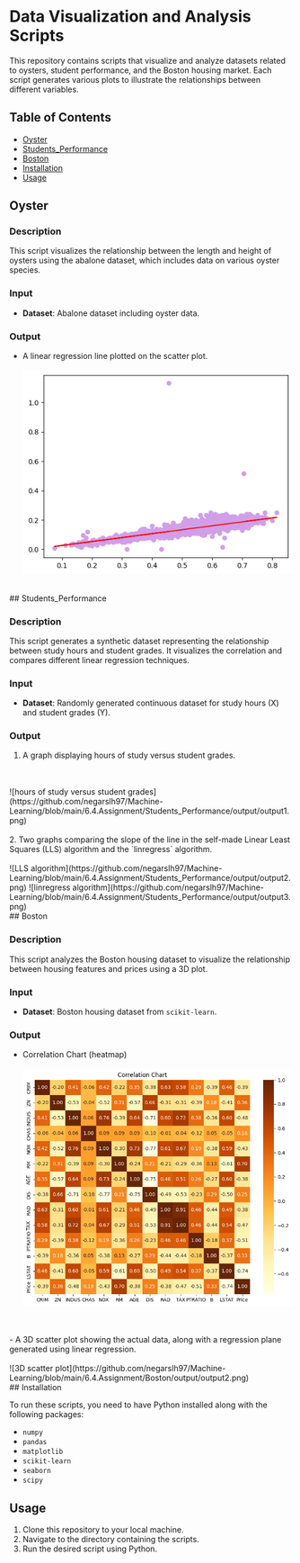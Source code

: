 # Data Visualization and Analysis Scripts

This repository contains scripts that visualize and analyze datasets related to oysters, student performance, and the Boston housing market. Each script generates various plots to illustrate the relationships between different variables.

## Table of Contents
- [Oyster](#oyster)
- [Students_Performance](#students_performance)
- [Boston](#boston)
- [Installation](#installation)
- [Usage](#usage)

## Oyster

### Description
This script visualizes the relationship between the length and height of oysters using the abalone dataset, which includes data on various oyster species.

### Input
- **Dataset**: Abalone dataset including oyster data.

### Output
- A linear regression line plotted on the scatter plot.
  <br/>
  <br/>
![linear regression](https://github.com/negarslh97/Machine-Learning/blob/main/6.4.Assignment/Oyster/output/output.png)

<br/>
## Students_Performance

### Description
This script generates a synthetic dataset representing the relationship between study hours and student grades. It visualizes the correlation and compares different linear regression techniques.

### Input
- **Dataset**: Randomly generated continuous dataset for study hours (X) and student grades (Y).

### Output
1. A graph displaying hours of study versus student grades.
<br/>
<br/>
![hours of study versus student grades](https://github.com/negarslh97/Machine-Learning/blob/main/6.4.Assignment/Students_Performance/output/output1.png)
<br/>
<br/>
2. Two graphs comparing the slope of the line in the self-made Linear Least Squares (LLS) algorithm and the `linregress` algorithm.
<br/>
<br/>
![LLS algorithm](https://github.com/negarslh97/Machine-Learning/blob/main/6.4.Assignment/Students_Performance/output/output2.png)
![linregress algorithm](https://github.com/negarslh97/Machine-Learning/blob/main/6.4.Assignment/Students_Performance/output/output3.png)
<br/>
## Boston

### Description
This script analyzes the Boston housing dataset to visualize the relationship between housing features and prices using a 3D plot.

### Input
- **Dataset**: Boston housing dataset from `scikit-learn`.

### Output
- Correlation Chart (heatmap)
  <br/>
  <br/>
![Correlation Chart](https://github.com/negarslh97/Machine-Learning/blob/main/6.4.Assignment/Boston/output/output1.png)
<br/>
<br/>
- A 3D scatter plot showing the actual data, along with a regression plane generated using linear regression.
<br/>
<br/>
![3D scatter plot](https://github.com/negarslh97/Machine-Learning/blob/main/6.4.Assignment/Boston/output/output2.png)
<br/>
## Installation

To run these scripts, you need to have Python installed along with the following packages:
- `numpy`
- `pandas`
- `matplotlib`
- `scikit-learn`
- `seaborn`
- `scipy`

## Usage

1. Clone this repository to your local machine.
2. Navigate to the directory containing the scripts.
3. Run the desired script using Python.
